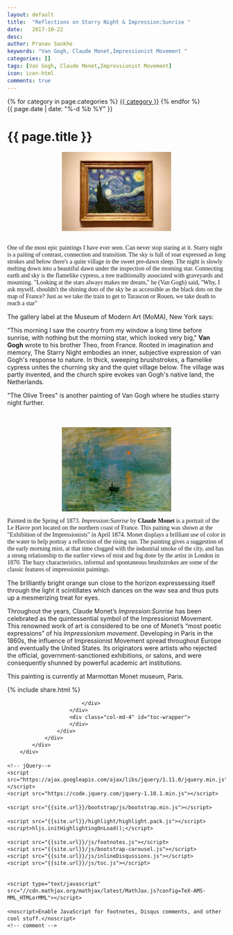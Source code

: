 ```yaml
---
layout: default
title:  "Reflections on Starry Night & Impression:Sunrise "
date:   2017-10-22
desc: 
author: Pranav Sankhe
keywords: "Van Gogh, Claude Monet,Impressionist Movement "
categories: []
tags: [Van Gogh, Claude Monet,Impressionist Movement]
icon: icon-html
comments: true
---
```


<div class="wrapper wrapper-content  animated fadeInRight article">
    <div class="row">
        <div class="col-lg-10 col-lg-offset-1">
            <div class="ibox">
                <div class="ibox-content">
                    <div class="pull-right">
                        {% for category in page.categories %}
                            <a class="btn btn-white btn-xs" href="{{ category | downcase | prepend: '/' | prepend: site.baseurl }}">{{ category }}</a>
                        {% endfor %}
                    </div>

<div class="text-center article-title">
                    <span class="text-muted"><i class="fa fa-clock-o"></i> {{ page.date | date: "%-d %b %Y" }}</span>
                        <h1>
                            {{ page.title }}
                        </h1>
                    </div>


<div style="display: flex; justify-content: center;">
<img src="https://raw.githubusercontent.com/sabSAThai/sabSAThai.github.io/master/static/assets/img/blog/paintings/starry_night.jpg" alt='The Starry Night'  width="50%" height="50%" align="middle">
</div>
<br>
<p style="font-family:FontAwesome;">
One of the most epic paintings I have ever seen. Can never stop staring at it. Starry night is a paiting of contrast, connection and transition. The sky is full of roar expressed as long strokes and below there's a quite village in the sweet pre-dawn sleep. The night is slowly melting down into a beautiful dawn under the inspection of the morning star. Connecting earth and sky is the flamelike cypress, a tree traditionally associated with graveyards and mourning. 
"Looking at the stars always makes me dream," he (Van Gogh) said, "Why, I ask myself, shouldn't the shining dots of the sky be as accessible as the black dots on the map of France? Just as we take the train to get to Tarascon or Rouen, we take death to reach a star"    

The gallery label at the Museum of Modern Art (MoMA), New York says:

"This morning I saw the country from my window a long time before sunrise, with nothing but the morning star, which looked very big," <strong>Van Gogh</strong> wrote to his brother Theo, from France.
Rooted in imagination and memory, The Starry Night embodies an inner, subjective expression of van Gogh's response to nature. In thick, sweeping brushstrokes, a flamelike cypress unites the churning sky and the quiet village below. The village was partly invented, and the church spire evokes van Gogh's native land, the Netherlands.

"The Olive Trees" is another painting of Van Gogh where he studies starry night further.
</p>

<br>
<br>

<div style="display: flex; justify-content: center;">
<img src="https://raw.githubusercontent.com/sabSAThai/sabSAThai.github.io/master/static/assets/img/blog/paintings/Impression.jpg" alt='Impression, Sunrise'  width="50%" height="50%" align="middle">
</div>

<p style="font-family:FontAwesome;">
Painted in the Spring of 1873. <i>Impression:Sunrise</i> by <strong>Claude Monet</strong> is a portrait of the Le Havre port located on the northern coast of France. This paiting was shown at the "Exhibition of the Impressionists" in April 1874. Monet displays a brilliant use of color in the water to help portray a reflection of the rising sun. The painting gives a suggestion of the early morning mist, at that time clogged with the industrial smoke of the city, and has a strong relationship to the earlier views of mist and fog done by the artist in London in 1870. The hazy characteristics, informal and spontaneous brushstrokes are some of the classic features of impressionist paintings.   

The brilliantly bright orange sun close to the horizon expressessing itself through the light it scintillates which dances on the wav sea and thus puts up a mesmerizing treat for eyes. 

Throughout the years, Claude Monet’s <i>Impression:Sunrise</i> has been celebrated as the quintessential symbol of the Impressionist Movement.  This renowned work of art is considered to be one of Monet’s “most poetic expressions” of his _Impressionism movement_. Developing in Paris in the 1860s, the influence of Impressionist Movement spread throughout Europe and eventually the United States. Its originators were artists who rejected the official, government-sanctioned exhibitions, or salons, and were consequently shunned by powerful academic art institutions. 

This painting is currently at Marmottan Monet museum, Paris.  

</p>




<div class="row">
                        <div class="col-lg-12">
                            <!-- share -->
                            {% include share.html %}
                            <br>
						<div id="disqus_thread"></div>

<script src="https://ajax.googleapis.com/ajax/libs/jquery/1.11.0/jquery.min.js"></script>
<script src="https://code.jquery.com/jquery-1.10.1.min.js"></script>

<script src="{{site.url}}/js/inlineDisqussions.js"></script>
<script src="{{site.url}}/js/disqus.js"></script>
                            </div>
                        </div>
                        <div class="col-md-4" id="toc-wrapper">
                        </div>
                    </div>
                </div>
            </div>
        </div>

    <!-- jQuery-->
    <script src="https://ajax.googleapis.com/ajax/libs/jquery/1.11.0/jquery.min.js"></script>
    <script src="https://code.jquery.com/jquery-1.10.1.min.js"></script>

    <script src="{{site.url}}/bootstrap/js/bootstrap.min.js"></script>

    <script src="{{site.url}}/highlight/highlight.pack.js"></script>
    <script>hljs.initHighlightingOnLoad();</script>

    <script src="{{site.url}}/js/footnotes.js"></script>
    <script src="{{site.url}}/js/bootstrap-carousel.js"></script>
    <script src="{{site.url}}/js/inlineDisqussions.js"></script>
    <script src="{{site.url}}/js/toc.js"></script>


    <script type="text/javascript" src="//cdn.mathjax.org/mathjax/latest/MathJax.js?config=TeX-AMS-MML_HTMLorMML"></script>

    <noscript>Enable JavaScript for footnotes, Disqus comments, and other cool stuff.</noscript>
    <!-- comment -->

</div>
</div>
</div>
</div>
</div>
</div>

</div>
